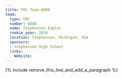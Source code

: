 ```yaml
---
title: FRC Team 6088
team:
  type: FRC
  number: 6088
  name: Stephenson Eagles
  rookie_year: 2016
  location: Stephenson, Michigan, USA
  sponsors:
  - Stephenson High School
  links:
    Website:
---
```


{% include remove_this_line_and_add_a_paragraph %}